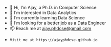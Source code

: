 - 👋 Hi, I’m Ajay, a Ph.D. in Computer Science
- 👀 I’m interested in Data Analytics
- 🌱 I’m currently learning Data Science
- 💞️ I’m looking for a better job as a Data Engineer
- 📫 Reach me at ajay.phdcse@gmail.com
-     Visit me at https://ajayphdcse.github.io
<!---
ajayphdcse/ajayphdcse.github.io is a ✨ special ✨ repository because its `README.md` (this file) appears on your GitHub profile.
You can click the Preview link to take a look at your changes.
--->
